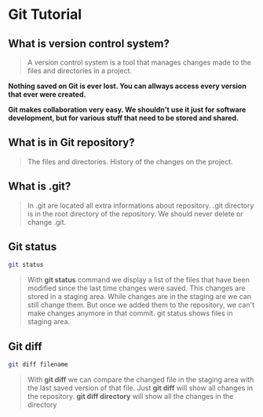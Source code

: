 # Git Tutorial

## What is version control system?

> A version control system is a tool that manages changes made to the files and directories in a project.

**Nothing saved on Git is ever lost. You can allways access every version that ever were created.**

**Git makes collaboration very easy. We shouldn't use it just for software development, but for various stuff that need to be stored and shared.**

## What is in Git repository?

> The files and directories.
> History of the changes on the project.

## What is .git?
> In .git are located all extra informations about repository. .git directory is in the root directory of the repository. We should never delete or change .git.

## Git status
```bash
git status
```
> With **git status** command we display a list of the files that have been modified since the last time changes were saved. This changes are stored in a staging area. While changes are in the staging are we can still change them. But once we added them to the repository, we can't make changes anymore in that commit.
> git status shows files in staging area.

## Git diff
```bash
git diff filename
```
> With **git diff** we can compare the changed file in the staging area with the last saved version of that file.
> Just **git diff** will show all changes in the repository.
> **git diff directory** will show all the changes in the directory
